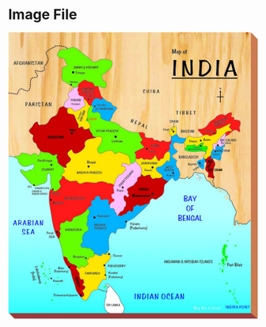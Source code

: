 <html>
    <head>
        <b><h1>Image File</h1></b>
    </head>
    <body>
        <img src = "india.jpg" usemap="#tamilnadu"/>
       <map name = "tamilnadu">
            <area shape ="polygon" coords ="312,566,269,583,256,625,271,659,297,623"
            alt="Tamilnadu" href="tamilnadu_img.png"/>
       </map>
    </body>
</html>
